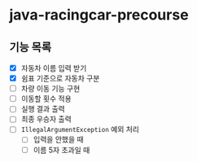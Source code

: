 # java-racingcar-precourse
## 기능 목록
- [x] 자동차 이름 입력 받기
- [x] 쉼표 기준으로 자동차 구분
- [ ] 차량 이동 기능 구현
- [ ] 이동할 횟수 적용
- [ ] 실행 결과 출력
- [ ] 최종 우승자 출력
- [ ] `IllegalArgumentException` 예외 처리
  - [ ] 입력을 안했을 때
  - [ ] 이름 5자 초과일 때